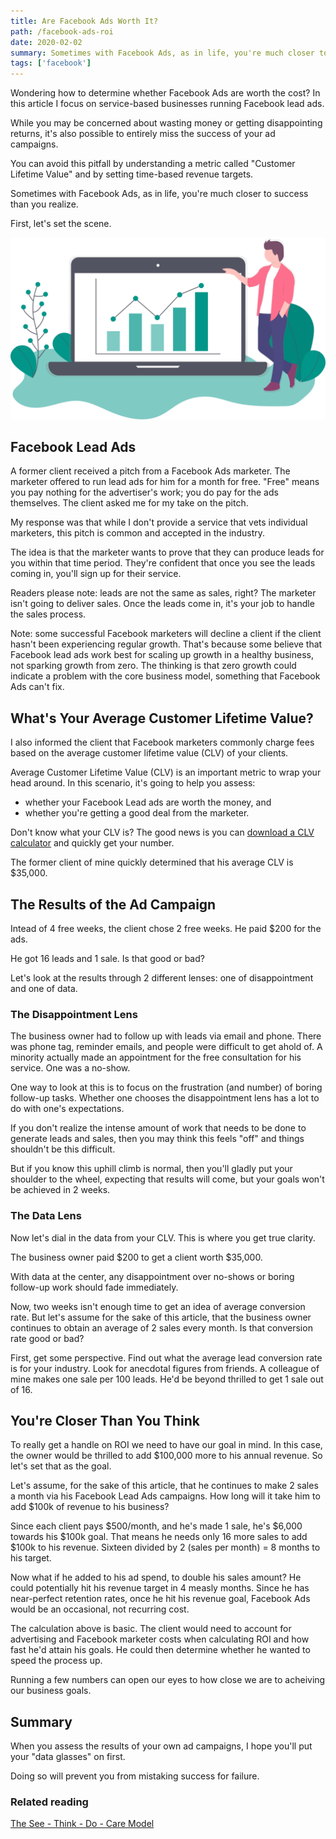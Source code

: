 ```yaml
---
title: Are Facebook Ads Worth It? 
path: /facebook-ads-roi
date: 2020-02-02
summary: Sometimes with Facebook Ads, as in life, you're much closer to success than you realize. 
tags: ['facebook']
---
```


Wondering how to determine whether Facebook Ads are worth the cost? In this article I focus on service-based businesses running Facebook lead ads. 

While you may be concerned about wasting money or getting disappointing returns, it's also possible to entirely miss the success of your ad campaigns. 

You can avoid this pitfall by understanding a metric called "Customer Lifetime Value" and by setting time-based revenue targets. 

Sometimes with Facebook Ads, as in life, you're much closer to success than you realize. 

First, let's set the scene.

![facebook ads roi](../static/facebook-ads-roi.svg)

## Facebook Lead Ads

A former client received a pitch from a Facebook Ads marketer. The marketer offered to run lead ads for him for a month for free. "Free" means you pay nothing for the advertiser's work; you do pay for the ads themselves. The client asked me for my take on the pitch. 

My response was that while I don't provide a service that vets individual marketers, this pitch is common and accepted in the industry. 

The idea is that the marketer wants to prove that they can produce leads for you within that time period. They're confident that once you see the leads coming in, you'll sign up for their service. 

Readers please note: leads are not the same as sales, right? The marketer isn't going to deliver sales. Once the leads come in, it's your job to handle the sales process. 

Note: some successful Facebook marketers will decline a client if the client hasn't been experiencing regular growth. That's because some believe that Facebook lead ads work best for scaling up growth in a healthy business, not sparking growth from zero. The thinking is that zero growth could indicate a problem with the core business model, something that Facebook Ads can't fix. 

## What's Your Average Customer Lifetime Value? 

I also informed the client that Facebook marketers commonly charge fees based on the average customer lifetime value (CLV) of your clients. 

Average Customer Lifetime Value (CLV) is an important metric to wrap your head around. In this scenario, it's going to help you assess: 
* whether your Facebook Lead ads are worth the money, and
* whether you're getting a good deal from the marketer. 

Don't know what your CLV is? The good news is you can <a href="https://blog.hubspot.com/service/how-to-calculate-customer-lifetime-value" target="blank">download a CLV calculator</a> and quickly get your number. 

The former client of mine quickly determined that his average CLV is $35,000.

## The Results of the Ad Campaign

Intead of 4 free weeks, the client chose 2 free weeks. He paid $200 for the ads. 

He got 16 leads and 1 sale. Is that good or bad? 

Let's look at the results through 2 different lenses: one of disappointment and one of data. 

### The Disappointment Lens 

The business owner had to follow up with leads via email and phone. There was phone tag, reminder emails, and people were difficult to get ahold of. A minority actually made an appointment for the free consultation for his service. One was a no-show. 

One way to look at this is to focus on the frustration (and number) of boring follow-up tasks. Whether one chooses the disappointment lens has a lot to do with one's expectations. 

If you don't realize the intense amount of work that needs to be done to generate leads and sales, then you may think this feels "off" and things shouldn't be this difficult. 

But if you know this uphill climb is normal, then you'll gladly put your shoulder to the wheel, expecting that results will come, but your goals won't be achieved in 2 weeks. 

### The Data Lens

Now let's dial in the data from your CLV. This is where you get true clarity. 

The business owner paid $200 to get a client worth $35,000. 

With data at the center, any disappointment over no-shows or boring follow-up work should fade immediately. 

Now, two weeks isn't enough time to get an idea of average conversion rate. But let's assume for the sake of this article, that the business owner continues to obtain an average of 2 sales every month. Is that conversion rate good or bad? 

First, get some perspective. Find out what the average lead conversion rate is for your industry. Look for anecdotal figures from friends. A colleague of mine makes one sale per 100 leads. He'd be beyond thrilled to get 1 sale out of 16. 

## You're Closer Than You Think

To really get a handle on ROI we need to have our goal in mind. In this case, the owner would be thrilled to add $100,000 more to his annual revenue. So let's set that as the goal. 

Let's assume, for the sake of this article, that he continues to make 2 sales a month via his Facebook Lead Ads campaigns. How long will it take him to add $100k of revenue to his business? 

Since each client pays $500/month, and he's made 1 sale, he's $6,000 towards his $100k goal. That means he needs only 16 more sales to add $100k to his revenue. Sixteen divided by 2 (sales per month) = 8 months to his target. 

Now what if he added to his ad spend, to double his sales amount? He could potentially hit his revenue target in 4 measly months. Since he has near-perfect retention rates, once he hit his revenue goal, Facebook Ads would be an occasional, not recurring cost. 

The calculation above is basic. The client would need to account for advertising and Facebook marketer costs when calculating ROI and how fast he'd attain his goals. He could then determine whether he wanted to speed the process up. 

Running a few numbers can open our eyes to how close we are to acheiving our business goals. 

## Summary

When you assess the results of your own ad campaigns, I hope you'll put your "data glasses" on first. 

Doing so will prevent you from mistaking success for failure.


### Related reading

<a href="/see-think-do-model/">The See - Think - Do - Care Model</a>

